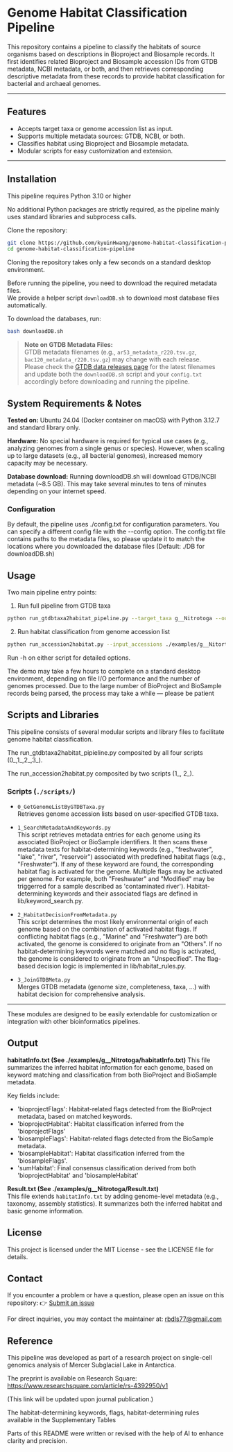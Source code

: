 # Genome Habitat Classification Pipeline

This repository contains a pipeline to classify the habitats of source organisms based on descriptions in Bioproject and Biosample records. It first identifies related Bioproject and Biosample accession IDs from GTDB metadata, NCBI metadata, or both, and then retrieves corresponding descriptive metadata from these records to provide habitat classification for bacterial and archaeal genomes.

---

## Features

- Accepts target taxa or genome accession list as input.
- Supports multiple metadata sources: GTDB, NCBI, or both.
- Classifies habitat using Bioproject and Biosample metadata.
- Modular scripts for easy customization and extension.

---

## Installation

This pipeline requires Python 3.10 or higher

No additional Python packages are strictly required, as the pipeline mainly uses standard libraries and subprocess calls.

Clone the repository:

```bash
git clone https://github.com/kyuinHwang/genome-habitat-classification-pipeline.git
cd genome-habitat-classification-pipeline
```

Cloning the repository takes only a few seconds on a standard desktop environment.

Before running the pipeline, you need to download the required metadata files.  
We provide a helper script `downloadDB.sh` to download most database files automatically.

To download the databases, run:

```bash
bash downloadDB.sh
```

> **Note on GTDB Metadata Files:**  
> GTDB metadata filenames (e.g., `ar53_metadata_r220.tsv.gz`, `bac120_metadata_r220.tsv.gz`) may change with each release.  
> Please check the [GTDB data releases page](https://data.ace.uq.edu.au/public/gtdb/data/releases/) for the latest filenames and update both the `downloadDB.sh` script and your `config.txt` accordingly before downloading and running the pipeline.


## System Requirements & Notes

**Tested on:** Ubuntu 24.04 (Docker container on macOS) with Python 3.12.7 and standard library only.

**Hardware:** No special hardware is required for typical use cases (e.g., analyzing genomes from a single genus or species). However, when scaling up to large datasets (e.g., all bacterial genomes), increased memory capacity may be necessary.

**Database download:** Running downloadDB.sh will download GTDB/NCBI metadata (~8.5 GB). This may take several minutes to tens of minutes depending on your internet speed.

### Configuration

By default, the pipeline uses ./config.txt for configuration parameters.
You can specify a different config file with the --config option.
The config.txt file contains paths to the metadata files, so please update it to match the locations where you downloaded the database files (Default: ./DB for downloadDB.sh)


## Usage

Two main pipeline entry points:

1. Run full pipeline from GTDB taxa

```bash
python run_gtdbtaxa2habitat_pipeline.py --target_taxa g__Nitrotoga --output_dir ./output
```
2. Run habitat classification from genome accession list
```bash
python run_accession2habitat.py --input_accessions ./examples/g__Nitortoga/genomeAccs.txt --output_dir ./output
```
Run -h on either script for detailed options.

The demo may take a few hours to complete on a standard desktop environment, depending on file I/O performance and the number of genomes processed.
Due to the large number of BioProject and BioSample records being parsed, the process may take a while — please be patient

## Scripts and Libraries

This pipeline consists of several modular scripts and library files to facilitate genome habitat classification.

The run_gtdbtaxa2habitat_pipieline.py composited by all four scripts (0_,1_,2_,3_).

The run_accession2habitat.py composited by two scripts (1_, 2_).

### Scripts (`./scripts/`)

- `0_GetGenomeListByGTDBTaxa.py`  
  Retrieves genome accession lists based on user-specified GTDB taxa.

- `1_SearchMetadataAndKeywords.py`  
  This script retrieves metadata entries for each genome using its associated BioProject or BioSample identifiers. It then scans these metadata texts for habitat-determining keywords (e.g., "freshwater", "lake", "river", "reservoir") associated with predefined habitat flags (e.g., "Freshwater"). If any of these keyword are found, the corresponding habitat flag is activated for the genome. Multiple flags may be activated per genome. For example, both "Freshwater" and "Modified" may be triggerred for a sample described as 'contaminated river'). Habitat-determining keywords and their associated flags are defined in lib/keyword_search.py.

- `2_HabitatDecisionFromMetadata.py`  
  This script determines the most likely environmental origin of each genome based on the combination of activated habitat flags. If conflicting habitat flags (e.g., "Marine" and "Freshwater") are both activated, the genome is considered to originate from an "Others". If no habitat-determining keywords were matched and no flag is activated, the genome is considered to originate from an "Unspecified". The flag-based decision logic is implemented in lib/habitat_rules.py.

- `3_JoinGTDBMeta.py`  
  Merges GTDB metadata (genome size, completeness, taxa, ...) with habitat decision for comprehensive analysis.

---

These modules are designed to be easily extendable for customization or integration with other bioinformatics pipelines.

## Output

**habitatInfo.txt (See ./examples/g__Nitrotoga/habitatInfo.txt)**
This file summarizes the inferred habitat information for each genome, based on keyword matching and classification from both BioProject and BioSample metadata.

Key fields include:

- 'bioprojectFlags': Habitat-related flags detected from the BioProject metadata, based on matched keywords.
- 'bioprojectHabitat': Habitat classification inferred from the 'bioprojectFlags'
- 'biosampleFlags': Habitat-related flags detected from the BioSample metadata.
- 'biosampleHabitat': Habitat classification inferred from the 'biosampleFlags'.
- 'sumHabitat': Final consensus classification derived from both 'bioprojectHabitat' and 'biosampleHabitat'

**Result.txt (See ./examples/g__Nitrotoga/Result.txt)**  
This file extends `habitatInfo.txt` by adding genome-level metadata (e.g., taxonomy, assembly statistics). It summarizes both the inferred habitat and basic genome information.

## License

This project is licensed under the MIT License - see the LICENSE file for details.

## Contact

If you encounter a problem or have a question, please open an issue on this repository:
👉 [Submit an issue](https://github.com/kyuinHwang/genome-habitat-classification-pipeline/issues)

For direct inquiries, you may contact the maintainer at: rbdls77@gmail.com


## Reference

This pipeline was developed as part of a research project on single-cell genomics analysis of Mercer Subglacial Lake in Antarctica.

The preprint is available on Research Square:
https://www.researchsquare.com/article/rs-4392950/v1

(This link will be updated upon journal publication.)

The habitat-determining keywords, flags, habitat-determining rules available in the Supplementary Tables

Parts of this README were written or revised with the help of AI to enhance clarity and precision.
